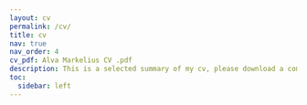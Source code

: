 ```yaml
---
layout: cv
permalink: /cv/
title: cv
nav: true
nav_order: 4
cv_pdf: Alva Markelius CV .pdf
description: This is a selected summary of my cv, please download a complete pdf version using the button above.
toc:
  sidebar: left
---
```

